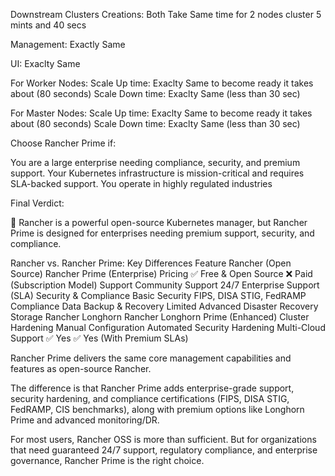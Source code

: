 Downstream Clusters Creations:
Both Take Same time for 2 nodes cluster 5 mints and 40 secs

Management: Exactly Same

UI: Exaclty Same

For Worker Nodes:
    Scale Up time: Exaclty Same to become ready it takes about (80 seconds)
    Scale Down time: Exaclty Same (less than 30 sec)

For Master Nodes:
    Scale Up time: Exaclty Same to become ready it takes about (80 seconds)
    Scale Down time: Exaclty Same (less than 30 sec)






Choose Rancher Prime if:

You are a large enterprise needing compliance, security, and premium support.
Your Kubernetes infrastructure is mission-critical and requires SLA-backed support.
You operate in highly regulated industries

Final Verdict:

🚀 Rancher is a powerful open-source Kubernetes manager, but Rancher Prime is designed for enterprises needing premium support, security, and compliance.


 Rancher vs. Rancher Prime: Key Differences
Feature	Rancher (Open Source)	Rancher Prime (Enterprise)
Pricing	✅ Free & Open Source	❌ Paid (Subscription Model)
Support	Community Support	24/7 Enterprise Support (SLA)
Security & Compliance	Basic Security	FIPS, DISA STIG, FedRAMP Compliance
Data Backup & Recovery	Limited	Advanced Disaster Recovery
Storage	Rancher Longhorn	Rancher Longhorn Prime (Enhanced)
Cluster Hardening	Manual Configuration	Automated Security Hardening
Multi-Cloud Support	✅ Yes	✅ Yes (With Premium SLAs)

Rancher Prime delivers the same core management capabilities and features as open-source Rancher. 

The difference is that Rancher Prime adds enterprise-grade support, security hardening, and compliance certifications (FIPS, DISA STIG, FedRAMP, CIS benchmarks), along with premium options like Longhorn Prime and advanced monitoring/DR. 

For most users, Rancher OSS is more than sufficient. But for organizations that need guaranteed 24/7 support, regulatory compliance, and enterprise governance, Rancher Prime is the right choice.